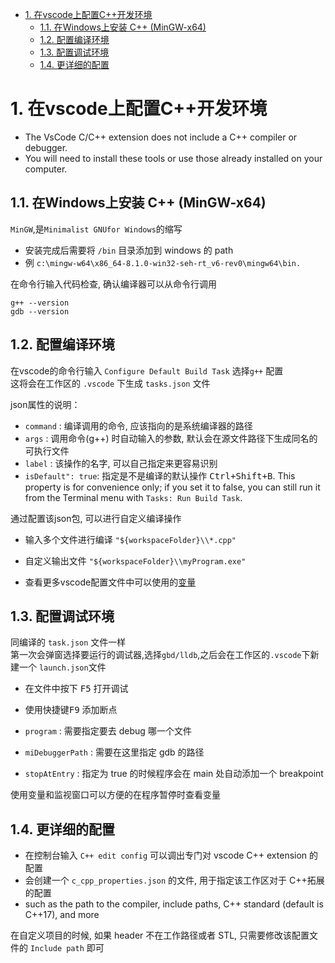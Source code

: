 - [1. 在vscode上配置C++开发环境](#1-在vscode上配置c开发环境)
  - [1.1. 在Windows上安装 C++ (MinGW-x64)](#11-在windows上安装-c-mingw-x64)
  - [1.2. 配置编译环境](#12-配置编译环境)
  - [1.3. 配置调试环境](#13-配置调试环境)
  - [1.4. 更详细的配置](#14-更详细的配置)


# 1. 在vscode上配置C++开发环境

* The VsCode C/C++ extension does not include a C++ compiler or debugger.
* You will need to install these tools or use those already installed on your computer.

## 1.1. 在Windows上安装 C++ (MinGW-x64)

`MinGW`,是`Minimalist GNUfor Windows`的缩写  

* 安装完成后需要将 `/bin` 目录添加到 windows 的 path
* 例 `c:\mingw-w64\x86_64-8.1.0-win32-seh-rt_v6-rev0\mingw64\bin.`

在命令行输入代码检查, 确认编译器可以从命令行调用
```
g++ --version
gdb --version
```


## 1.2. 配置编译环境

在vscode的命令行输入 `Configure Default Build Task` 选择`g++` 配置  
这将会在工作区的 `.vscode` 下生成 `tasks.json` 文件  

json属性的说明：
* `command` : 编译调用的命令, 应该指向的是系统编译器的路径
* `args`    : 调用命令(g++) 时自动输入的参数, 默认会在源文件路径下生成同名的可执行文件
* `label`   : 该操作的名字, 可以自己指定来更容易识别
* `isDefault": true`: 指定是不是编译的默认操作 <kbd>Ctrl+Shift+B</kbd>. 
  This property is for convenience only; if you set it to false, you can still run it from the Terminal menu with `Tasks: Run Build Task`.

通过配置该json包, 可以进行自定义编译操作
* 输入多个文件进行编译 `"${workspaceFolder}\\*.cpp"`
* 自定义输出文件 `"${workspaceFolder}\\myProgram.exe"`


* 查看更多vscode配置文件中可以使用的[变量](https://code.visualstudio.com/docs/editor/variables-reference)


## 1.3. 配置调试环境

同编译的 `task.json` 文件一样  
第一次会弹窗选择要运行的调试器,选择`gbd/lldb`,之后会在工作区的`.vscode`下新建一个 `launch.json`文件  

* 在文件中按下 <kbd>F5</kbd> 打开调试  
* 使用快捷键<kbd>F9</kbd> 添加断点  

* `program`     : 需要指定要去 debug 哪一个文件
* `miDebuggerPath` : 需要在这里指定 gdb 的路径  
* `stopAtEntry` : 指定为 true 的时候程序会在 main 处自动添加一个 breakpoint  

使用变量和监视窗口可以方便的在程序暂停时查看变量  


## 1.4. 更详细的配置

* 在控制台输入 `C++ edit config` 可以调出专门对 vscode C++ extension 的配置
* 会创建一个 `c_cpp_properties.json` 的文件, 用于指定该工作区对于 C++拓展的配置
* such as the path to the compiler, include paths, C++ standard (default is C++17), and more

在自定义项目的时候, 如果 header 不在工作路径或者 STL, 只需要修改该配置文件的 `Include path` 即可  

